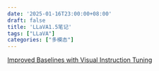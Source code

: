 ```yaml
---
date: '2025-01-16T23:00:00+08:00'
draft: false
title: 'LLaVA1.5笔记'
tags: ["LLaVA"]
categories: ["多模态"]
---
```


[Improved Baselines with Visual Instruction Tuning](https://xves6ft58q.feishu.cn/docx/CEAtdzdC6oRA2PxGb27cH5t9n7c?from=from_copylink)
